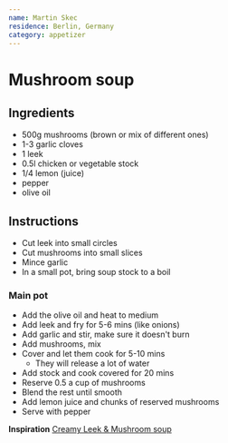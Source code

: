 ```yaml
---
name: Martin Skec
residence: Berlin, Germany
category: appetizer
---
```


# Mushroom soup

## Ingredients 
* 500g mushrooms (brown or mix of different ones)
* 1-3 garlic cloves
* 1 leek
* 0.5l chicken or vegetable stock
* 1/4 lemon (juice)
* pepper
* olive oil

## Instructions
* Cut leek into small circles
* Cut mushrooms into small slices
* Mince garlic
* In a small pot, bring soup stock to a boil

### Main pot

* Add the olive oil and heat to medium
* Add leek and fry for 5-6 mins (like onions)
* Add garlic and stir, make sure it doesn't burn
* Add mushrooms, mix
* Cover and let them cook for 5-10 mins
	* They will release a lot of water
* Add stock and cook covered for 20 mins
* Reserve 0.5 a cup of mushrooms 
* Blend the rest until smooth
* Add lemon juice and chunks of reserved mushrooms
* Serve with pepper

**Inspiration**
[Creamy Leek & Mushroom soup](https://opticook.org/creamy-leek-mushroom-soup)
